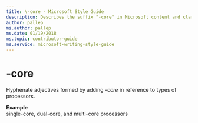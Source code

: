 ```yaml
---
title: \-core - Microsoft Style Guide
description: Describes the suffix "-core" in Microsoft content and clarifies how to handle hyphenating terms that use the suffix.
author: pallep
ms.author: pallep
ms.date: 01/19/2018
ms.topic: contributor-guide
ms.service: microsoft-writing-style-guide
---
```


# \-core

Hyphenate adjectives formed by adding *-core* in reference to types of processors.

**Example**  
single-core, dual-core, and multi-core processors
